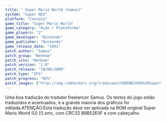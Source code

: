 ```yaml
---
title: " Super Mario World (Samus)"
system: "Super NES"
platform: "Console"
game_title: "Super Mario World"
game_category: "Ação / Plataforma"
game_players: "2"
game_developer: "Nintendo"
game_publisher: "Nintendo"
game_release_date: "1991"
patch_author: "Samus"
patch_group: "Nenhum"
patch_site: "Nenhum"
patch_version: "1.0"
patch_release: "10/08/2009"
patch_type: "IPS"
patch_progress: "85%"
patch_images: ["http://img.romhackers.org/traducoes/%5BSNES%5D%20Super%20Mario%20World%20-%20Samus%20-%201.png","http://img.romhackers.org/traducoes/%5BSNES%5D%20Super%20Mario%20World%20-%20Samus%20-%202.png","http://img.romhackers.org/traducoes/%5BSNES%5D%20Super%20Mario%20World%20-%20Samus%20-%203.png"]
---
```

Uma boa tradução do tradutor freelancer Samus. Os textos do jogo estão traduzidos e acentuados, e a grande maioria dos gráficos foi editada.ATENÇÃO:Esta tradução deve ser aplicada na ROM original Super Mario World (U) [!].smc, com CRC32 B9B52E0F e com cabeçalho.